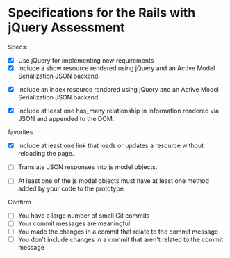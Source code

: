 # Specifications for the Rails with jQuery Assessment

Specs:
- [x] Use jQuery for implementing new requirements
- [x] Include a show resource rendered using jQuery and an Active Model Serialization JSON backend.
<!-- click to show more of truncated answer -->
- [x] Include an index resource rendered using jQuery and an Active Model Serialization JSON backend.
<!-- more appropriate to render partials using jQuery for index views -->
- [x] Include at least one has_many relationship in information rendered via JSON and appended to the DOM.
<!-- answers has_many upvotes; questions has_many favorites and answers -->
favorites
- [x] Include at least one link that loads or updates a resource without reloading the page.
<!-- eliminated answers new and edit view using buttons to show answer form in question show -->
- [ ] Translate JSON responses into js model objects.

- [ ] At least one of the js model objects must have at least one method added by your code to the prototype.

Confirm
- [ ] You have a large number of small Git commits
- [ ] Your commit messages are meaningful
- [ ] You made the changes in a commit that relate to the commit message
- [ ] You don't include changes in a commit that aren't related to the commit message